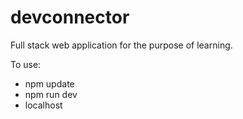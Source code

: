 # devconnector
Full stack web application for the purpose of learning.

To use:

* npm update
* npm run dev
* localhost